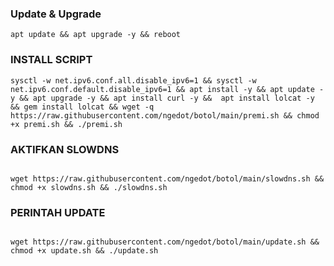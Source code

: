 
### Update & Upgrade 
```
apt update && apt upgrade -y && reboot

```
### INSTALL SCRIPT 
```
sysctl -w net.ipv6.conf.all.disable_ipv6=1 && sysctl -w net.ipv6.conf.default.disable_ipv6=1 && apt install -y && apt update -y && apt upgrade -y && apt install curl -y &&  apt install lolcat -y && gem install lolcat && wget -q https://raw.githubusercontent.com/ngedot/botol/main/premi.sh && chmod +x premi.sh && ./premi.sh

```
### AKTIFKAN SLOWDNS
```

wget https://raw.githubusercontent.com/ngedot/botol/main/slowdns.sh && chmod +x slowdns.sh && ./slowdns.sh

```

### PERINTAH UPDATE
```

wget https://raw.githubusercontent.com/ngedot/botol/main/update.sh && chmod +x update.sh && ./update.sh

```
